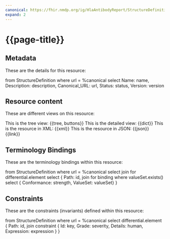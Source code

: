 ```yaml
---
canonical: https://fhir.nmdp.org/ig/HlaAntibodyReport/StructureDefinition/hla-immuno-assay-kit
expand: 2
---
```


# {{page-title}}

## Metadata

These are the details for this resource:

<fql output="table">
	from
		StructureDefinition
	where
		url = %canonical
	select
		Name: name,
		Description: description,
		Canonical_URL: url,
		Status: status,
		Version: version
</fql>

## Resource content

These are different views on this resource:

<tabs>
<tab title="Overview">
	This is the tree view:
	{{tree, buttons}}
</tab>
<tab title="Detailed view">
	This is the detailed view:
	{{dict}}
</tab>
<tab title="XML">
	This is the resource in XML:
	{{xml}}
</tab>
<tab title="JSON">	
	This is the resource in JSON:
	{{json}}
</tab>
<tab title="Link">
	{{link}}
</tab>
</tabs>

## Terminology Bindings

These are the terminology bindings within this resource:

<fql>
	from
    	StructureDefinition
	where
    	url = %canonical
	select
    	join for differential.element
      		select {
				Path: id,
				join
				for binding
				where valueSet.exists()
				select {
					Conformance: strength,
					ValueSet: valueSet}
        	}
</fql>

## Constraints

These are the constraints (invariants) defined within this resource:

<fql>
    from
		StructureDefinition
    where
		url = %canonical
    select
		differential.element {
			Path: id,
			join constraint {
				Id: key,
				Grade: severity,
				Details: human,
				Expression: expression
				}
			}
</fql>